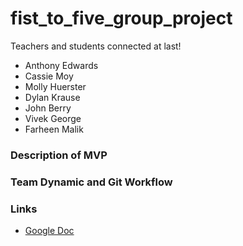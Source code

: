 fist_to_five_group_project
==========================

Teachers and students connected at last!

- Anthony Edwards
- Cassie Moy
- Molly Huerster
- Dylan Krause
- John Berry
- Vivek George
- Farheen Malik
 
### Description of MVP

### Team Dynamic and Git Workflow

### Links

- [Google Doc](https://docs.google.com/document/d/1qaHB8lEV2Ko1Sq-zqUdQqP1UEJ39XCr2GQJzUR8xi2g/edit)